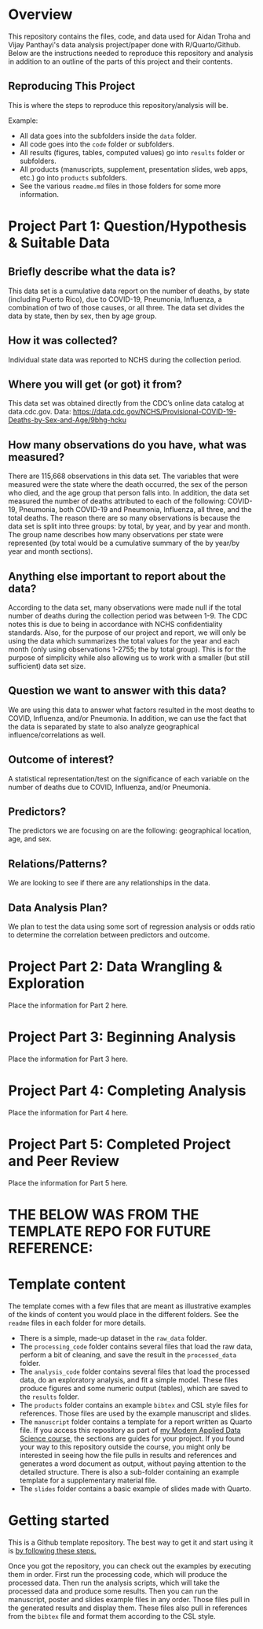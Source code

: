 # Overview

This repository contains the files, code, and data used for Aidan Troha and Vijay Panthayi's data analysis project/paper done with R/Quarto/Github.
Below are the instructions needed to reproduce this repository and analysis in addition to an outline of the parts of this project and their contents.

## Reproducing This Project

This is where the steps to reproduce this repository/analysis will be.

Example:
* All data goes into the subfolders inside the `data` folder.
* All code goes into the `code` folder or subfolders.
* All results (figures, tables, computed values) go into `results` folder or subfolders.
* All products (manuscripts, supplement, presentation slides, web apps, etc.) go into `products` subfolders.
* See the various `readme.md` files in those folders for some more information.

# Project Part 1: Question/Hypothesis & Suitable Data

## Briefly describe what the data is?
This data set is a cumulative data report on the number of deaths, by state (including Puerto Rico), due to COVID-19, Pneumonia, Influenza, a combination of two of those causes, or all three. The data set divides the data by state, then by sex, then by age group. 

## How it was collected?
Individual state data was reported to NCHS during the collection period. 

## Where you will get (or got) it from?
This data set was obtained directly from the CDC’s online data catalog at data.cdc.gov.
Data: https://data.cdc.gov/NCHS/Provisional-COVID-19-Deaths-by-Sex-and-Age/9bhg-hcku

## How many observations do you have, what was measured?
There are 115,668 observations in this data set. The variables that were measured were the state where the death occurred, the sex of the person who died, and the age group that person falls into. In addition, the data set measured the number of deaths attributed to each of the following: COVID-19, Pneumonia, both COVID-19 and Pneumonia, Influenza, all three, and the total deaths. The reason there are so many observations is because the data set is split into three groups: by total, by year, and by year and month. The group name describes how many observations per state were represented (by total would be a cumulative summary of the by year/by year and month sections).

## Anything else important to report about the data?
According to the data set, many observations were made null if the total number of deaths during the collection period was between 1-9. The CDC notes this is due to being in accordance with NCHS confidentiality standards. Also, for the purpose of our project and report, we will only be using the data which summarizes the total values for the year and each month (only using observations 1-2755; the by total group). This is for the purpose of simplicity while also allowing us to work with a smaller (but still sufficient) data set size.

## Question we want to answer with this data?
We are using this data to answer what factors resulted in the most deaths to COVID, Influenza, and/or Pneumonia. In addition, we can use the fact that the data is separated by state to also analyze geographical influence/correlations as well.

## Outcome of interest?
A statistical representation/test on the significance of each variable on the number of deaths due to COVID, Influenza, and/or Pneumonia.

## Predictors?
The predictors we are focusing on are the following: geographical location, age, and sex.

## Relations/Patterns?
We are looking to see if there are any relationships in the data.

## Data Analysis Plan?
We plan to test the data using some sort of regression analysis or odds ratio to determine the correlation between predictors and outcome.

# Project Part 2: Data Wrangling & Exploration

Place the information for Part 2 here.

# Project Part 3: Beginning Analysis

Place the information for Part 3 here.

# Project Part 4: Completing Analysis

Place the information for Part 4 here.

# Project Part 5: Completed Project and Peer Review

Place the information for Part 5 here.


# THE BELOW WAS FROM THE TEMPLATE REPO FOR FUTURE REFERENCE:
# Template content 

The template comes with a few files that are meant as illustrative examples of the kinds of content you would place in the different folders. See the `readme` files in each folder for more details.

* There is a simple, made-up dataset in the `raw_data` folder. 
* The `processing_code` folder contains several files that load the raw data, perform a bit of cleaning, and save the result in the `processed_data` folder. 
* The `analysis_code` folder contains several files that load the processed data, do an exploratory analysis, and fit a simple model. These files produce figures and some numeric output (tables), which are saved to the `results` folder.
* The `products` folder contains an example `bibtex` and CSL style files for references. Those files are used by the example manuscript and slides.
* The  `manuscript` folder contains a template for a report written as Quarto file. If you access this repository as part of [my Modern Applied Data Science course](https://andreashandel.github.io/MADAcourse/), the sections are guides for your project. If you found your way to this repository outside the course, you might only be interested in seeing how the file pulls in results and references and generates a word document as output, without paying attention to the detailed structure. There is also a sub-folder containing an example template for a supplementary material file.
* The `slides` folder contains a basic example of slides made with Quarto. 


# Getting started

This is a Github template repository. The best way to get it and start using it is [by following these steps.](https://help.github.com/en/articles/creating-a-repository-from-a-template)

Once you got the repository, you can check out the examples by executing them in order. First run the processing code, which will produce the processed data. Then run the analysis scripts, which will take the processed data and produce some results. Then you can run the manuscript, poster and slides example files in any order. Those files pull in the generated results and display them. These files also pull in references from the `bibtex` file and format them according to the CSL style.


